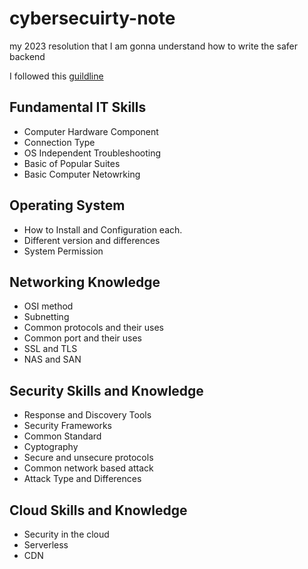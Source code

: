 # cybersecuirty-note
my 2023 resolution that I am gonna understand how to write the safer backend

I followed this [guildline](https://roadmap.sh/cyber-security)

## Fundamental IT Skills
- Computer Hardware Component
- Connection Type
- OS Independent Troubleshooting
- Basic of Popular Suites
- Basic Computer Netowrking

## Operating System
- How to Install and Configuration each.
- Different version and differences
- System Permission

## Networking Knowledge
- OSI method
- Subnetting
- Common protocols and their uses
- Common port and their uses
- SSL and TLS
- NAS and SAN

## Security Skills and Knowledge
- Response and Discovery Tools
- Security Frameworks
- Common Standard
- Cyptography
- Secure and unsecure protocols
- Common network based attack
- Attack Type and Differences

## Cloud Skills and Knowledge
- Security in the cloud
- Serverless
- CDN
